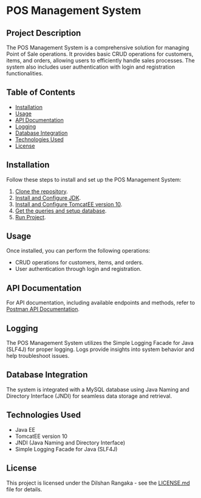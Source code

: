 # POS Management System

## Project Description

The POS Management System is a comprehensive solution for managing Point of Sale operations. It provides basic CRUD operations for customers, items, and orders, allowing users to efficiently handle sales processes. The system also includes user authentication with login and registration functionalities.

## Table of Contents

- [Installation](#installation)
- [Usage](#usage)
- [API Documentation](#api-documentation)
- [Logging](#logging)
- [Database Integration](#database-integration)
- [Technologies Used](#technologies-used)
- [License](#license)

## Installation

Follow these steps to install and set up the POS Management System:

1. [Clone the repository](https://github.com/TGDRangaka/Java-EE-Assignment-POS.git).
4. [Install and Configure JDK](https://www.oracle.com/java/technologies/downloads/).
2. [Install and Configure TomcatEE version 10](https://tomcat.apache.org/download-10.cgi).
3. [Get the queries and setup database](https://github.com/TGDRangaka/Java-EE-Assignment-POS/blob/main/database%20queries.txt).
4. [Run Project](#link-to-authentication-setup).

## Usage

Once installed, you can perform the following operations:

- CRUD operations for customers, items, and orders.
- User authentication through login and registration.

## API Documentation

For API documentation, including available endpoints and methods, refer to [Postman API Documentation](https://documenter.getpostman.com/view/28151984/2s9YsRdVKJ).

## Logging

The POS Management System utilizes the Simple Logging Facade for Java (SLF4J) for proper logging. Logs provide insights into system behavior and help troubleshoot issues.

## Database Integration

The system is integrated with a MySQL database using Java Naming and Directory Interface (JNDI) for seamless data storage and retrieval.

## Technologies Used

- Java EE
- TomcatEE version 10
- JNDI (Java Naming and Directory Interface)
- Simple Logging Facade for Java (SLF4J)

## License

This project is licensed under the Dilshan Rangaka - see the [LICENSE.md](https://github.com/TGDRangaka/Java-EE-Assignment-POS/blob/main/LICENSE.md) file for details.
